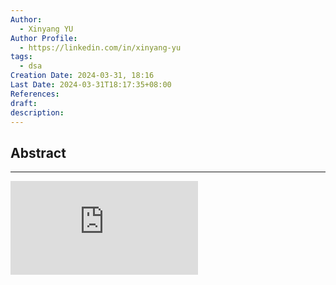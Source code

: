 ```yaml
---
Author:
  - Xinyang YU
Author Profile:
  - https://linkedin.com/in/xinyang-yu
tags:
  - dsa
Creation Date: 2024-03-31, 18:16
Last Date: 2024-03-31T18:17:35+08:00
References: 
draft: 
description: 
---
```

## Abstract
---
<div class="onecompilerCode-wrapper">
<iframe
 class="onecompilerCode"
 frameBorder="0" 
 src="https://onecompiler.com/embed/java/428vwn2fu?codeChangeEvent=true&theme=dark&hideLanguageSelection=true&hideNew=true&hideNewFileOption=true&availableLanguages=true&hideTitle=true&hideStdin=true" 
 ></iframe>
 </div>

